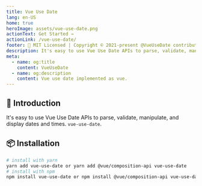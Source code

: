 ```yaml
---
title: Vue Use Date
lang: en-US
home: true
heroImage: assets/vue-use-date.png
actionText: Get Started →
actionLink: /vue-use-date/
footer: 🍁 MIT Licensed | Copyright © 2021-present @VueUseDate contributors
description: It's easy to use Vue Use Date APIs to parse, validate, manipulate, and display dates and times.
meta:
  - name: og:title
    content: VueUseDate
  - name: og:description
    content: Vue use date implemented as vue.
---
```


## :rocket: Introduction

It's easy to use Vue Use Date APIs to parse, validate, manipulate, and display dates and times. `vue-use-date`.

## :package: Installation

```bash
# install with yarn
yarn add vue-use-date or yarn add @vue/composition-api vue-use-date
# install with npm
npm install vue-use-date or npm install @vue/composition-api vue-use-date
```

<ToggleDarkMode/>
<!-- TODO: DArk mode -->

